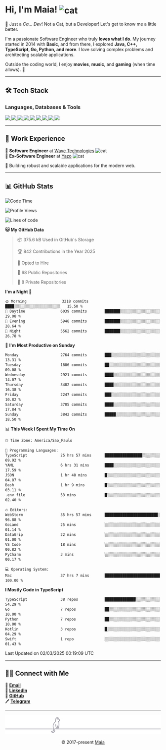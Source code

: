 <h1 align="left">Hi, I'm Maia! 
<img src="https://emojis.slackmojis.com/emojis/images/1643509834/36299/black-cat.gif?1643509834" width="50" height="60" align="center" alt="cat"/>
</h1>

🎩 Just a *Ca... Dev*! Not a Cat, but a Developer! Let's get to know me a little better.

I'm a passionate Software Engineer who truly **loves what I do**. My journey started in 2014 with **Basic**, and from there, I explored **Java, C++, TypeScript, Go, Python, and more**. I love solving complex problems and architecting scalable applications.

Outside the coding world, I enjoy **movies**, **music**, and **gaming** (when time allows). 🚀

---

## 🛠️ Tech Stack

### Languages, Databases & Tools
<p>
  <a href="https://www.typescriptlang.org">
    <img src="https://skillicons.dev/icons?i=ts" />
  </a>
  <a href="https://go.dev">
    <img src="https://skillicons.dev/icons?i=go" />
  </a>
  <a href="https://www.python.org">
    <img src="https://skillicons.dev/icons?i=python" />
  </a>
  <a href="https://gradle.org">
    <img src="https://skillicons.dev/icons?i=gradle" />
  </a>
  <a href="https://redis.io">
    <img src="https://skillicons.dev/icons?i=redis" />
  </a>
  <a href="https://www.mongodb.com">
    <img src="https://skillicons.dev/icons?i=mongodb" />
  </a>
  <a href="https://nodejs.org">
    <img src="https://skillicons.dev/icons?i=nodejs" />
  </a>
  <a href="https://www.javascript.com">
    <img src="https://skillicons.dev/icons?i=js" />
  </a>
  <a href="https://www.docker.com">
    <img src="https://skillicons.dev/icons?i=docker" />
  </a>
</p>

---

## 💼 Work Experience

🔹 **Software Engineer** at [Wave Technologies](https://www.linkedin.com/company/wave-technologies-oficial/)   <img src="https://media.giphy.com/media/WUlplcMpOCEmTGBtBW/giphy.gif" width="30" alt="cat"> <br>
🔹 **Ex-Software Engineer** at [Yazo](https://yazo.com.br/) <img src="https://media.giphy.com/media/WUlplcMpOCEmTGBtBW/giphy.gif" width="30" alt="cat"> <br>

🚀 Building robust and scalable applications for the modern web.

---

## 📊 GitHub Stats

<!--START_SECTION:waka-->
![Code Time](http://img.shields.io/badge/Code%20Time-5%2C401%20hrs%2050%20mins-blue)

![Profile Views](http://img.shields.io/badge/Profile%20Views-15-blue)

![Lines of code](https://img.shields.io/badge/From%20Hello%20World%20I%27ve%20Written-6.5%20million%20lines%20of%20code-blue)

**🐱 My GitHub Data** 

> 📦 375.6 kB Used in GitHub's Storage 
 > 
> 🏆 842 Contributions in the Year 2025
 > 
> 💼 Opted to Hire
 > 
> 📜 68 Public Repositories 
 > 
> 🔑 8 Private Repositories 
 > 
**I'm a Night 🦉** 

```text
🌞 Morning                3218 commits        ████░░░░░░░░░░░░░░░░░░░░░   15.50 % 
🌆 Daytime                6039 commits        ███████░░░░░░░░░░░░░░░░░░   29.08 % 
🌃 Evening                5948 commits        ███████░░░░░░░░░░░░░░░░░░   28.64 % 
🌙 Night                  5562 commits        ███████░░░░░░░░░░░░░░░░░░   26.78 % 
```
📅 **I'm Most Productive on Sunday** 

```text
Monday                   2764 commits        ███░░░░░░░░░░░░░░░░░░░░░░   13.31 % 
Tuesday                  1886 commits        ██░░░░░░░░░░░░░░░░░░░░░░░   09.08 % 
Wednesday                2921 commits        ████░░░░░░░░░░░░░░░░░░░░░   14.07 % 
Thursday                 3402 commits        ████░░░░░░░░░░░░░░░░░░░░░   16.38 % 
Friday                   2247 commits        ███░░░░░░░░░░░░░░░░░░░░░░   10.82 % 
Saturday                 3705 commits        ████░░░░░░░░░░░░░░░░░░░░░   17.84 % 
Sunday                   3842 commits        █████░░░░░░░░░░░░░░░░░░░░   18.50 % 
```


📊 **This Week I Spent My Time On** 

```text
🕑︎ Time Zone: America/Sao_Paulo

💬 Programming Languages: 
TypeScript               25 hrs 57 mins      █████████████████░░░░░░░░   69.92 % 
YAML                     6 hrs 31 mins       ████░░░░░░░░░░░░░░░░░░░░░   17.59 % 
JSON                     1 hr 48 mins        █░░░░░░░░░░░░░░░░░░░░░░░░   04.87 % 
Bash                     1 hr 9 mins         █░░░░░░░░░░░░░░░░░░░░░░░░   03.11 % 
.env file                53 mins             █░░░░░░░░░░░░░░░░░░░░░░░░   02.40 % 

🔥 Editors: 
WebStorm                 35 hrs 57 mins      ████████████████████████░   96.88 % 
GoLand                   25 mins             ░░░░░░░░░░░░░░░░░░░░░░░░░   01.14 % 
DataGrip                 22 mins             ░░░░░░░░░░░░░░░░░░░░░░░░░   01.00 % 
VS Code                  18 mins             ░░░░░░░░░░░░░░░░░░░░░░░░░   00.82 % 
PyCharm                  3 mins              ░░░░░░░░░░░░░░░░░░░░░░░░░   00.17 % 

💻 Operating System: 
Mac                      37 hrs 7 mins       █████████████████████████   100.00 % 
```

**I Mostly Code in TypeScript** 

```text
TypeScript               38 repos            ██████████████░░░░░░░░░░░   54.29 % 
Go                       7 repos             ██░░░░░░░░░░░░░░░░░░░░░░░   10.00 % 
Python                   7 repos             ██░░░░░░░░░░░░░░░░░░░░░░░   10.00 % 
Kotlin                   3 repos             █░░░░░░░░░░░░░░░░░░░░░░░░   04.29 % 
Swift                    1 repo              ░░░░░░░░░░░░░░░░░░░░░░░░░   01.43 % 
```




 Last Updated on 02/03/2025 00:19:09 UTC
<!--END_SECTION:waka-->

---

## 👯‍👨 Connect with Me
📧 **[Email](mailto:gabrielmaialva33@gmail.com)**  
🔗 **[LinkedIn](https://www.linkedin.com/in/gabriel-maia-183984239)**  
🐙 **[GitHub](https://github.com/gabrielmaialva33)**  
🖊 **[Telegram](https://t.me/sr_mrootx)**

---

<p align="center"><img src="https://raw.githubusercontent.com/gabrielmaialva33/gabrielmaialva33/master/assets/gray0_ctp_on_line.svg?sanitize=true" /></p>
<p align="center">&copy; 2017-present <a href="https://github.com/gabrielmaialva33/" target="_blank">Maia</a></p>
